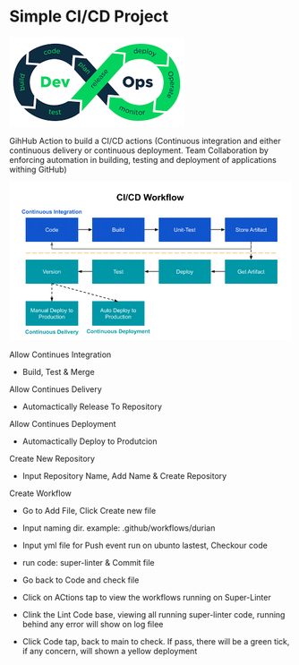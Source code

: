 # Simple CI/CD Project


![devOps](devOps.png)


GihHub Action to build a CI/CD actions
(Continuous integration and either continuous delivery or continuous deployment. Team Collaboration by enforcing automation in building, testing and deployment of applications withing GitHub)


![CI_CD_worflow](CI_CD_worflow.png)



Allow Continues Integration

* Build, Test & Merge


Allow Continues Delivery

* Automactically Release To Repository


Allow Continues Deployment

* Automactically Deploy to Produtcion


Create New Repository

* Input Repository Name, Add Name & Create Repository


Create Workflow

* Go to Add File, Click Create new file

* Input  naming dir. example:  .github/workflows/durian

* Input yml file for Push event run on ubunto lastest, Checkour code

* run code: super-linter & Commit file

* Go back to Code and check file 

* Click on ACtions tap to view the workflows running on Super-Linter

* Clink the Lint Code base, viewing all running super-linter code, running behind any error will show on log filee 

* Click Code tap, back to main to check. If pass, there will be a green tick, if any concern, will shown a yellow deployment























